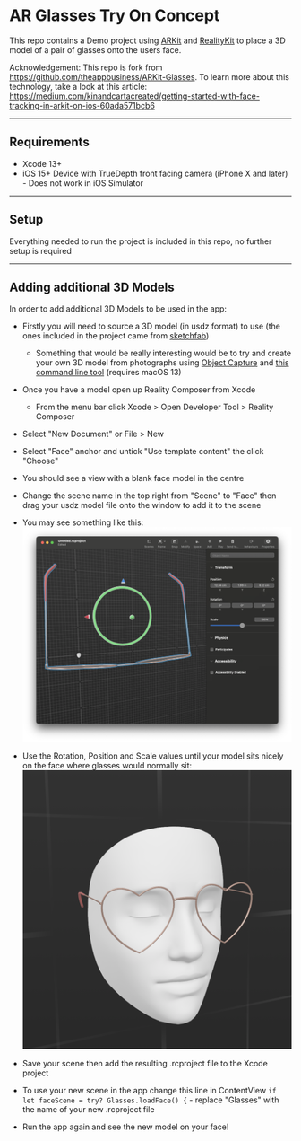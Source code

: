 # AR Glasses Try On Concept

This repo contains a Demo project using [ARKit](https://developer.apple.com/documentation/arkit/) and [RealityKit](https://developer.apple.com/documentation/realitykit/) to place a 3D model of a pair of glasses onto the users face.

Acknowledgement: This repo is fork from https://github.com/theappbusiness/ARKit-Glasses.
To learn more about this technology, take a look at this article: https://medium.com/kinandcartacreated/getting-started-with-face-tracking-in-arkit-on-ios-60ada571bcb6

---

## Requirements

- Xcode 13+
- iOS 15+ Device with TrueDepth front facing camera (iPhone X and later) - Does not work in iOS Simulator

---

## Setup

Everything needed to run the project is included in this repo, no further setup is required

---

## Adding additional 3D Models

In order to add additional 3D Models to be used in the app:

- Firstly you will need to source a 3D model (in usdz format) to use (the ones included in the project came from [sketchfab](https://sketchfab.com/feed))
  
  - Something that would be really interesting would be to try and create your own 3D model from photographs using [Object Capture](https://developer.apple.com/news/?id=36zqi3km) and [this command line tool](https://developer.apple.com/documentation/realitykit/creating_a_photogrammetry_command-line_app) (requires macOS 13)
- Once you have a model open up Reality Composer from Xcode
  - From the menu bar click Xcode > Open Developer Tool > Reality Composer
- Select "New Document" or File > New
- Select "Face" anchor and untick "Use template content" the click "Choose"
- You should see a view with a blank face model in the centre
- Change the scene name in the top right from "Scene" to "Face" then drag your usdz model file onto the window to add it to the scene
- You may see something like this: 
![](./AddingNewModels/added.png)
- Use the Rotation, Position and Scale values until your model sits nicely on the face where glasses would normally sit:
![](./AddingNewModels/final.png)
- Save your scene then add the resulting .rcproject file to the Xcode project
- To use your new scene in the app change this line in ContentView `if let faceScene = try? Glasses.loadFace() {` - replace "Glasses" with the name of your new .rcproject file
- Run the app again and see the new model on your face!
